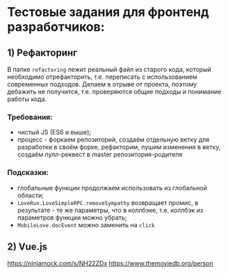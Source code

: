 # Тестовые задания для фронтенд разработчиков:

## 1) Рефакторинг
В папке `refactoring` лежит реальный файл из старого кода, который необходимо отрефакторить, т.е. переписать с использованием современных подходов. Делаем в отрыве от проекта, поэтому дебажить не получится, т.е. проверяются общие подходы и понимание работы кода.

### Требования:
- чистый JS (ES6 и выше);
- процесс - форкаем репозиторий, создаём отдельную ветку для разработки в своём форке, рефакторим, пушим изменения в ветку, создаём пулл-реквест в master репозитория-родителя

### Подсказки:
- глобальные функции продолжаем использовать из глобальной области;
- `LoveRun.LoveSimpleRPC.removeSympathy` возвращает промис, в результате - те же параметры, что в коллбэке, т.е. коллбэк из параметров функции можно убрать;
- `MobileLove.docEvent` можно заменить на `click`

## 2) Vue.js

https://ninjamock.com/s/NH22ZDx
https://www.themoviedb.org/person
